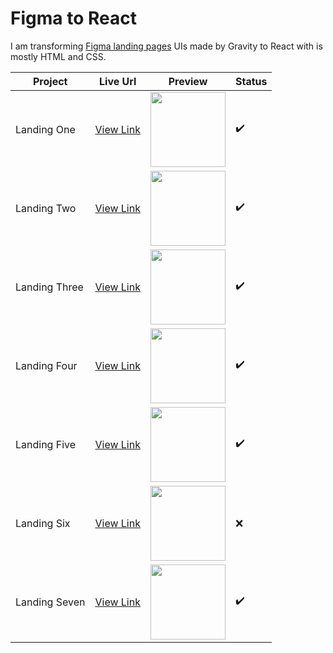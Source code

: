 # Figma to React

I am transforming [Figma landing pages](https://www.figma.com/file/WqWirOqk6Co8rSqSJAZ3s9/Gravity-Hero-Headers?node-id=3%3A76) UIs made by Gravity to React with is mostly HTML and CSS.

| Project       | Live Url                                                  | Preview                                                                                                                | Status             |
| ------------- | --------------------------------------------------------- | ---------------------------------------------------------------------------------------------------------------------- | ------------------ |
| Landing One   | [View Link](https://lilpolymath.github.io/landing-pages/#/one) | <img src="https://raw.githubusercontent.com/lilpolymath/landing-pages/master/src/snapshots/Header1.png" width="120" /> | :heavy_check_mark: |
| Landing Two   | [View Link](https://lilpolymath.github.io/landing-pages/#/two) | <img src="https://raw.githubusercontent.com/lilpolymath/landing-pages/master/src/snapshots/Header2.png" width="120" /> | :heavy_check_mark: |
| Landing Three | [View Link](https://lilpolymath.github.io/landing-pages/#/three) | <img src="https://raw.githubusercontent.com/lilpolymath/landing-pages/master/src/snapshots/Header3.png" width="120" /> | :heavy_check_mark: |
| Landing Four  | [View Link](https://lilpolymath.github.io/landing-pages/#/four) | <img src="https://raw.githubusercontent.com/lilpolymath/landing-pages/master/src/snapshots/Header4.png" width="120" /> | :heavy_check_mark: |
| Landing Five  | [View Link](https://lilpolymath.github.io/landing-pages/#/five) | <img src="https://raw.githubusercontent.com/lilpolymath/landing-pages/master/src/snapshots/Header5.png" width="120" /> | :heavy_check_mark: |
| Landing Six   | [View Link](https://lilpolymath.github.io/landing-pages/) | <img src="https://raw.githubusercontent.com/lilpolymath/landing-pages/master/src/snapshots/Header6.png" width="120" /> | :x:                |
| Landing Seven | [View Link](https://lilpolymath.github.io/landing-pages/#/seven) | <img src="https://raw.githubusercontent.com/lilpolymath/landing-pages/master/src/snapshots/Header7.png" width="120" /> | :heavy_check_mark: |

